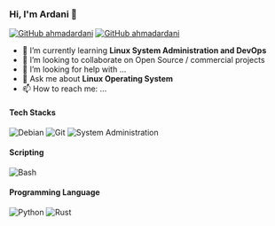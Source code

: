 ### Hi, I'm Ardani 👋

[![GitHub ahmadardani](https://img.shields.io/github/followers/ahmadardani?label=follow&style=social)](https://github.com/ahmadardani)
[![GitHub ahmadardani](https://img.shields.io/github/stars/ahmadardani?label=stars&style=social)](https://github.com/ahmadardani)

- 🌱 I’m currently learning **Linux System Administration and DevOps**
- 👯 I’m looking to collaborate on Open Source / commercial projects
- 🤔 I’m looking for help with ...
- 💬 Ask me about **Linux Operating System**
- 📫 How to reach me: ...

#### Tech Stacks 
![Debian](https://img.shields.io/badge/Debian-intermediate-d70a53)
![Git](https://img.shields.io/badge/Git-intermediate-green)
![System Administration](https://img.shields.io/badge/SysAdmin-intermediate-orange)


#### Scripting
![Bash](https://img.shields.io/badge/Bash-Intermediate-green)

#### Programming Language
![Python](https://img.shields.io/badge/Python-Beginner-lightblue)
![Rust](https://img.shields.io/badge/Rust-Beginner-red)



